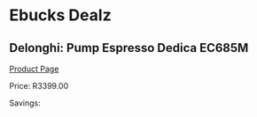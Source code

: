 
# Ebucks Dealz
## Delonghi: Pump Espresso Dedica EC685M
[Product Page](https://www.ebucks.com/web/shop/productSelected.do?prodId=1158952926&catId=1157555110)

Price: R3399.00

Savings: 


	